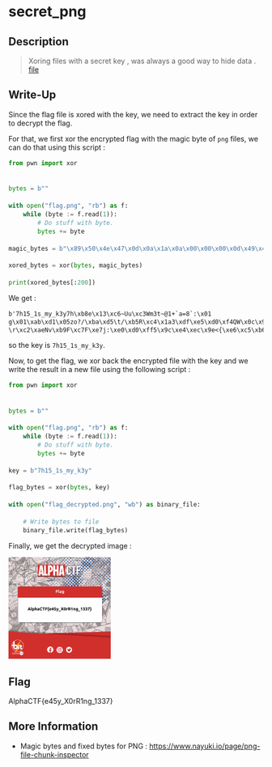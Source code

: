 # secret_png 

## Description

> Xoring files with a secret key , was always a good way to hide data . [file](flag.png.xor)

## Write-Up

Since the flag file is xored with the key, we need to extract the key in order to decrypt the flag.

For that, we first xor the encrypted flag with the magic byte of `png` files, we can do that using this script :

```py
from pwn import xor


bytes = b""

with open("flag.png", "rb") as f:
    while (byte := f.read(1)):
        # Do stuff with byte.
        bytes += byte

magic_bytes = b"\x89\x50\x4e\x47\x0d\x0a\x1a\x0a\x00\x00\x00\x0d\x49\x48\x44\x52"

xored_bytes = xor(bytes, magic_bytes)

print(xored_bytes[:200])
```

We get :

```
b'7h15_1s_my_k3y7h\xb8e\x13\xc6~Uu\xc3Wm3t~@1+`a=8`:\x01 g\x01\xab\xd1\x05zo?/\xba\xd5\t/\xb5R\xc4\x1a3\xdf\xe5\xd0\xf4QW\x0c\x94\x14o\x96\\\x0c\xe6\xb5\t\x1d\x1c\x1e\x07ac\xde\x12=|3C\x8a\x9b_\x90\xf68^\x9e\xbd\xe0\xa2J\x1a4\xcb\x11\x8e\xa9\xdf\x01+\xa6\x9aE\x99\x94\x00E\xb0\xcch!E\x0f\xb3\x06\x88\xfc_XGIWL\xaa\x08\xc5I(\x10\xb2\x11\x14\xad\x9d#\xda\x99\xb2s\xfcX \r\xc2\xaeNv\xb9F\xc7F\xe7j:\xe0\xd0\xff5\x9c\xe4\xec\x9e<{\xe6\xc5\xb6B\xb9SJ\xc2\xca\xf3\xdb\xf6\xdb"\xc8\xa2\xc1\xc8h\x96\xf4YC\x02\x01`9\xf0\xef'
```

so the key is `7h15_1s_my_k3y`.

Now, to get the flag, we xor back the encrypted file with the key and we write the result in a new file using the following script :

```py
from pwn import xor


bytes = b""

with open("flag.png", "rb") as f:
    while (byte := f.read(1)):
        # Do stuff with byte.
        bytes += byte

key = b"7h15_1s_my_k3y"

flag_bytes = xor(bytes, key)

with open("flag_decrypted.png", "wb") as binary_file:
   
    # Write bytes to file
    binary_file.write(flag_bytes)
```

Finally, we get the decrypted image :

<img src="./flag_decrypted.png"
     alt="Markdown Monster icon"
     style="
     width: 40%;
     diplay: box;"
/>


## Flag

AlphaCTF{e45y_X0rR1ng_1337}

## More Information

 - Magic bytes and fixed bytes for PNG : https://www.nayuki.io/page/png-file-chunk-inspector
